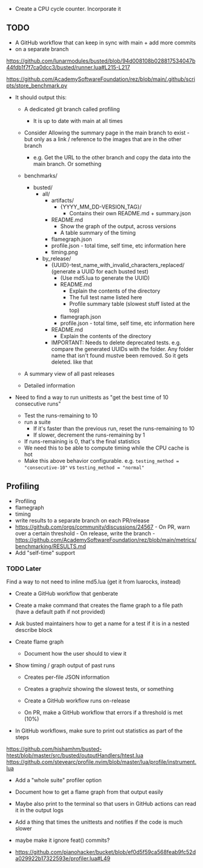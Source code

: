 - Create a CPU cycle counter. Incorporate it


## TODO
- A GitHub workflow that can keep in sync with main + add more commits
 - on a separate branch

https://github.com/lunarmodules/busted/blob/94d008108b028817534047b44fdb1f7f7ca0dcc3/busted/runner.lua#L215-L217

https://github.com/AcademySoftwareFoundation/rez/blob/main/.github/scripts/store_benchmark.py

- It should output this:
    - A dedicated git branch called profiling
        - It is up to date with main at all times
    - Consider Allowing the summary page in the main branch to exist - but only as a link / reference to the images that are in the other branch
        - e.g. Get the URL to the other branch and copy the data into the main branch. Or something
    - benchmarks/
        - busted/
            - all/
                - artifacts/
                    - {YYYY_MM_DD-VERSION_TAG}/
                        - Contains their own README.md + summary.json
                - README.md
                    - Show the graph of the output, across versions
                    - A table summary of the timing
                - flamegraph.json
                - profile.json - total time, self time, etc information here
                - timing.png
            - by_release/
                - {UUID}-test_name_with_invalid_characters_replaced/ (generate a UUID for each busted test)
                    - (Use md5.lua to generate the UUID)
                    - README.md
                        - Explain the contents of the directory
                        - The full test name listed here
                        - Profile summary table (slowest stuff listed at the top)
                    - flamegraph.json
                    - profile.json - total time, self time, etc information here
                - README.md
                    - Explain the contents of the directory
                - IMPORTANT: Needs to delete deprecated tests. e.g. compare the
                  generated UUIDs with the folder. Any folder name that isn't
                  found mustve been removed. So it gets deleted. like that

    - A summary view of all past releases
    - Detailed information


- Need to find a way to run unittests as "get the best time of 10 consecutive runs"
    - Test the runs-remaining to 10
    - run a suite
        - If it's faster than the previous run, reset the runs-remaining to 10
        - If slower, decrement the runs-remaining by 1
    - If runs-remaining is 0, that's the final statistics
    - We need this to be able to compute timing while the CPU cache is hot
    - Make this above behavior configurable. e.g. `testing_method = "consecutive-10"` vs `testing_method = "normal"`


## Profiling
- Profiling
 - flamegraph
 - timing
  - write results to a separate branch on each PR/release
   - https://github.com/orgs/community/discussions/24567
    - On PR, warn over a certain threshold
    - On release, write the branch
    - https://github.com/AcademySoftwareFoundation/rez/blob/main/metrics/benchmarking/RESULTS.md
  - Add "self-time" support


### TODO Later
Find a way to not need to inline md5.lua (get it from luarocks, instead)

- Create a GitHub workflow that genberate
- Create a make command that creates the flame graph to a file path (have a default path if not provided)


- Ask busted maintainers how to get a name for a test if it is in a nested describe block


- Create flame graph
    - Document how the user should to view it

- Show timing / graph output of past runs
    - Creates per-file JSON information
    - Creates a graphviz showing the slowest tests, or something

    - Create a GitHub workflow runs on-release
    - On PR, make a GitHub workflow that errors if a threshold is met (10%)

- In GitHub workflows, make sure to print out statistics as part of the steps


https://github.com/hishamhm/busted-htest/blob/master/src/busted/outputHandlers/htest.lua
https://github.com/stevearc/profile.nvim/blob/master/lua/profile/instrument.lua


- Add a "whole suite" profiler option
 - Document how to get a flame graph from that output easily
 - Maybe also print to the terminal so that users in GitHub actions can read it in the output logs
- Add a thing that times the unittests and notifies if the code is much slower
 - maybe make it ignore feat() commits?



- https://github.com/pianohacker/bucket/blob/ef0d5f59ca568feab9fc52da029922b17322593e/profiler.lua#L49
